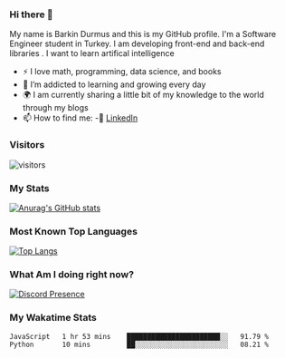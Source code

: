 ### Hi there 👋

My name is Barkin Durmus and this is my GitHub profile. I'm a Software Engineer student in Turkey. I am developing front-end and back-end libraries . I want to learn artifical intelligence

- :zap: I love math, programming, data science, and books
- 🌱 I’m addicted to learning and growing every day
- :earth_africa: I am currently sharing a little bit of my knowledge to the world through my blogs
- 📫 How to find me: 
 -:office: [LinkedIn](https://www.linkedin.com/in/barkin-durmus-84b55517b/)
  











### Visitors








![visitors](https://visitor-badge.glitch.me/badge?page_id=page.id) 












### My Stats




[![Anurag's GitHub stats](https://github-readme-stats.vercel.app/api?username=developerbarkinez)](https://github.com/anuraghazra/github-readme-stats)






### Most Known Top Languages




[![Top Langs](https://github-readme-stats.vercel.app/api/top-langs/?username=developerbarkinez)](https://github.com/anuraghazra/github-readme-stats)




### What Am I doing right now?







[![Discord Presence](https://lanyard-profile-readme.vercel.app/api/849899112677769276)](https://discord.com/users/849899112677769276)



### My Wakatime Stats

<!--START_SECTION:waka-->
```text
JavaScript   1 hr 53 mins    ███████████████████████░░   91.79 % 
Python       10 mins         ██░░░░░░░░░░░░░░░░░░░░░░░   08.21 % 
```
<!--END_SECTION:waka-->




